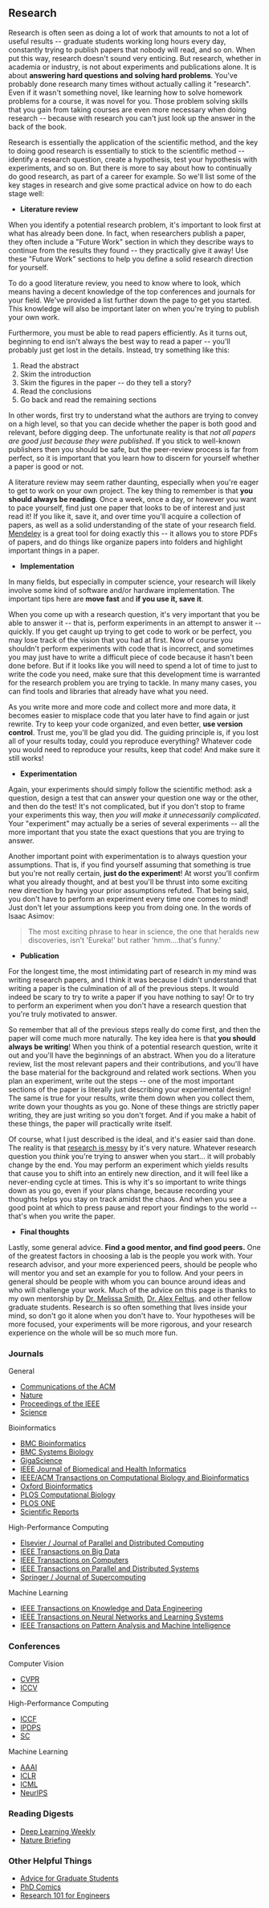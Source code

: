 ## Research

Research is often seen as doing a lot of work that amounts to not a lot of useful results -- graduate students working long hours every day, constantly trying to publish papers that nobody will read, and so on. When put this way, research doesn't sound very enticing. But research, whether in academia or industry, is not about experiments and publications alone. It is about __answering hard questions and solving hard problems__. You've probably done research many times without actually calling it "research". Even if it wasn't something novel, like learning how to solve homework problems for a course, it was novel for you. Those problem solving skills that you gain from taking courses are even more necessary when doing research -- because with research you can't just look up the answer in the back of the book.

Research is essentially the application of the scientific method, and the key to doing good research is essentially to stick to the scientific method -- identify a research question, create a hypothesis, test your hypothesis with experiments, and so on. But there is more to say about how to continually do good research, as part of a career for example. So we'll list some of the key stages in research and give some practical advice on how to do each stage well:

- __Literature review__

When you identify a potential research problem, it's important to look first at what has already been done. In fact, when researchers publish a paper, they often include a "Future Work" section in which they describe ways to continue from the results they found -- they practically give it away! Use these "Future Work" sections to help you define a solid research direction for yourself.

To do a good literature review, you need to know where to look, which means having a decent knowledge of the top conferences and journals for your field. We've provided a list further down the page to get you started. This knowledge will also be important later on when you're trying to publish your own work.

Furthermore, you must be able to read papers efficiently. As it turns out, beginning to end isn't always the best way to read a paper -- you'll probably just get lost in the details. Instead, try something like this:

1. Read the abstract
2. Skim the introduction
3. Skim the figures in the paper -- do they tell a story?
4. Read the conclusions
5. Go back and read the remaining sections

In other words, first try to understand what the authors are trying to convey on a high level, so that you can decide whether the paper is both good and relevant, before digging deep. The unfortunate reality is that _not all papers are good just because they were published_. If you stick to well-known publishers then you should be safe, but the peer-review process is far from perfect, so it is important that you learn how to discern for yourself whether a paper is good or not.

A literature review may seem rather daunting, especially when you're eager to get to work on your own project. The key thing to remember is that __you should always be reading__. Once a week, once a day, or however you want to pace yourself, find just one paper that looks to be of interest and just read it! If you like it, save it, and over time you'll acquire a collection of papers, as well as a solid understanding of the state of your research field. [Mendeley](https://www.mendeley.com/) is a great tool for doing exactly this -- it allows you to store PDFs of papers, and do things like organize papers into folders and highlight important things in a paper.

- __Implementation__

In many fields, but especially in computer science, your research will likely involve some kind of software and/or hardware implementation. The important tips here are __move fast__ and __if you use it, save it__.

When you come up with a research question, it's very important that you be able to answer it -- that is, perform experiments in an attempt to answer it -- quickly. If you get caught up trying to get code to work or be perfect, you may lose track of the vision that you had at first. Now of course you shouldn't perform experiments with code that is incorrect, and sometimes you may just have to write a difficult piece of code because it hasn't been done before. But if it looks like you will need to spend a lot of time to just to write the code you need, make sure that this development time is warranted for the research problem you are trying to tackle. In many many cases, you can find tools and libraries that already have what you need.

As you write more and more code and collect more and more data, it becomes easier to misplace code that you later have to find again or just rewrite. Try to keep your code organized, and even better, __use version control__. Trust me, you'll be glad you did. The guiding principle is, if you lost all of your results today, could you reproduce everything? Whatever code you would need to reproduce your results, keep that code! And make sure it still works!

- __Experimentation__

Again, your experiments should simply follow the scientific method: ask a question, design a test that can answer your question one way or the other, and then do the test! It's not complicated, but if you don't stop to frame your experiments this way, then _you will make it unnecessarily complicated_. Your "experiment" may actually be a series of several experiments -- all the more important that you state the exact questions that you are trying to answer.

Another important point with experimentation is to always question your assumptions. That is, if you find yourself assuming that something is true but you're not really certain, __just do the experiment__! At worst you'll confirm what you already thought, and at best you'll be thrust into some exciting new direction by having your prior assumptions refuted. That being said, you don't have to perform an experiment every time one comes to mind! Just don't let your assumptions keep you from doing one. In the words of Isaac Asimov:

> The most exciting phrase to hear in science, the one that heralds new discoveries, isn't 'Eureka!' but rather 'hmm....that's funny.'

- __Publication__

For the longest time, the most intimidating part of research in my mind was writing research papers, and I think it was because I didn't understand that writing a paper is the culmination of all of the previous steps. It would indeed be scary to try to write a paper if you have nothing to say! Or to try to perform an experiment when you don't have a research question that you're truly motivated to answer.

So remember that all of the previous steps really do come first, and then the paper will come much more naturally. The key idea here is that __you should always be writing__! When you think of a potential research question, write it out and you'll have the beginnings of an abstract. When you do a literature review, list the most relevant papers and their contributions, and you'll have the base material for the background and related work sections. When you plan an experiment, write out the steps -- one of the most important sections of the paper is literally just describing your experimental design! The same is true for your results, write them down when you collect them, write down your thoughts as you go. None of these things are strictly paper writing, they are just writing so you don't forget. And if you make a habit of these things, the paper will practically write itself.

Of course, what I just described is the ideal, and it's easier said than done. The reality is that [research is messy](http://phdcomics.com/comics/archive.php?comicid=761) by it's very nature. Whatever research question you _think_ you're trying to answer when you start... it will probably change by the end. You may perform an experiment which yields results that cause you to shift into an entirely new direction, and it will feel like a never-ending cycle at times. This is why it's so important to write things down as you go, even if your plans change, because recording your thoughts helps you stay on track amidst the chaos. And when you see a good point at which to press pause and report your findings to the world -- that's when you write the paper.

- __Final thoughts__

Lastly, some general advice. __Find a good mentor, and find good peers.__ One of the greatest factors in choosing a lab is the people you work with. Your research advisor, and your more experienced peers, should be people who will mentor you and set an example for you to follow. And your peers in general should be people with whom you can bounce around ideas and who will challenge your work. Much of the advice on this page is thanks to my own mentorship by [Dr. Melissa Smith](https://www.clemson.edu/cecas/departments/ece/faculty_staff/faculty/msmith.html), [Dr. Alex Feltus](https://www.clemson.edu/science/departments/genetics-biochemistry/people/profiles/ffeltus). and other fellow graduate students. Research is so often something that lives inside your mind, so don't go it alone when you don't have to. Your hypotheses will be more focused, your experiments will be more rigorous, and your research experience on the whole will be so much more fun.

### Journals

General

- [Communications of the ACM](https://cacm.acm.org/)
- [Nature](https://www.nature.com/)
- [Proceedings of the IEEE](https://proceedingsoftheieee.ieee.org/)
- [Science](https://www.sciencemag.org/)

Bioinformatics

- [BMC Bioinformatics](https://bmcbioinformatics.biomedcentral.com/)
- [BMC Systems Biology](https://bmcsystbiol.biomedcentral.com/)
- [GigaScience](https://academic.oup.com/gigascience)
- [IEEE Journal of Biomedical and Health Informatics](https://ieeexplore.ieee.org/xpl/RecentIssue.jsp?punumber=6221020)
- [IEEE/ACM Transactions on Computational Biology and Bioinformatics](https://ieeexplore.ieee.org/xpl/RecentIssue.jsp?punumber=8857)
- [Oxford Bioinformatics](https://academic.oup.com/bioinformatics/)
- [PLOS Computational Biology](https://journals.plos.org/ploscompbiol/)
- [PLOS ONE](https://journals.plos.org/plosone/)
- [Scientific Reports](https://www.nature.com/srep/)

High-Performance Computing

- [Elsevier / Journal of Parallel and Distributed Computing](https://www.journals.elsevier.com/journal-of-parallel-and-distributed-computing/)
- [IEEE Transactions on Big Data](https://ieeexplore.ieee.org/xpl/RecentIssue.jsp?punumber=6687317)
- [IEEE Transactions on Computers](https://ieeexplore.ieee.org/xpl/RecentIssue.jsp?punumber=12)
- [IEEE Transactions on Parallel and Distributed Systems](https://ieeexplore.ieee.org/xpl/RecentIssue.jsp?punumber=71)
- [Springer / Journal of Supercomputing](https://link.springer.com/journal/11227)

Machine Learning

- [IEEE Transactions on Knowledge and Data Engineering](https://ieeexplore.ieee.org/xpl/RecentIssue.jsp?punumber=69)
- [IEEE Transactions on Neural Networks and Learning Systems](https://ieeexplore.ieee.org/xpl/RecentIssue.jsp?punumber=5962385)
- [IEEE Transactions on Pattern Analysis and Machine Intelligence](https://ieeexplore.ieee.org/xpl/RecentIssue.jsp?punumber=34)

### Conferences

Computer Vision

- [CVPR](https://www.thecvf.com/)
- [ICCV](https://www.thecvf.com/)

High-Performance Computing

- [ICCF](http://www.computingfrontiers.org/)
- [IPDPS](http://www.ipdps.org/ipdps2019/)
- [SC](http://supercomputing.org/)

Machine Learning

- [AAAI](https://www.aaai.org/)
- [ICLR](https://iclr.cc/)
- [ICML](https://icml.cc/)
- [NeurIPS](https://nips.cc/)

### Reading Digests

- [Deep Learning Weekly](https://www.deeplearningweekly.com/)
- [Nature Briefing](https://www.nature.com/briefing/signup/)

### Other Helpful Things

- [Advice for Graduate Students](https://www.ece.ucsb.edu/~yuanxie/Advice.html)
- [PhD Comics](http://phdcomics.com/)
- [Research 101 for Engineers](http://www.me.umn.edu/intranet/pdf/RESEARCH%20101%20FOR%20ENGINEERS.PDF)
